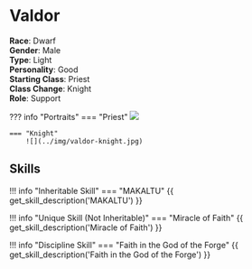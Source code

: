 # Valdor

**Race**: Dwarf  
**Gender**: Male  
**Type**: Light  
**Personality**: Good  
**Starting Class**: Priest  
**Class Change**: Knight  
**Role**: Support

??? info "Portraits"
    === "Priest"
        ![](../img/valdor-priest.png)

    === "Knight"
        ![](../img/valdor-knight.jpg)

## Skills

!!! info "Inheritable Skill"
    === "MAKALTU"
        {{ get_skill_description('MAKALTU') }}

!!! info "Unique Skill (Not Inheritable)"
    === "Miracle of Faith"
            {{ get_skill_description('Miracle of Faith') }}

!!! info "Discipline Skill"
    === "Faith in the God of the Forge"
        {{ get_skill_description('Faith in the God of the Forge') }}

